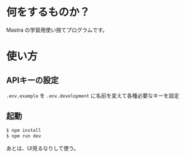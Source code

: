 # 何をするものか？

Mastra の学習用使い捨てプログラムです。

# 使い方

## APIキーの設定

`.env.example` を `.env.development` に名前を変えて各種必要なキーを設定

## 起動

```sh
$ npm install
$ npm run dev
```

あとは、UI見るなりして使う。
